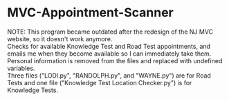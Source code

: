 # MVC-Appointment-Scanner
NOTE: This program became outdated after the redesign of the NJ MVC website, so it doesn't work anymore.  
Checks for available Knowledge Test and Road Test appointments, and emails me when they become available so I can immediately take them.  
Personal information is removed from the files and replaced with undefined variables.   
Three files ("LODI.py", "RANDOLPH.py", and "WAYNE.py") are for Road Tests and one file ("Knowledge Test Location Checker.py") is for Knowledge Tests.
